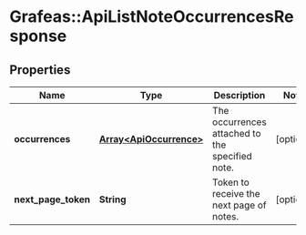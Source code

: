# Grafeas::ApiListNoteOccurrencesResponse

## Properties
Name | Type | Description | Notes
------------ | ------------- | ------------- | -------------
**occurrences** | [**Array&lt;ApiOccurrence&gt;**](ApiOccurrence.md) | The occurrences attached to the specified note. | [optional] 
**next_page_token** | **String** | Token to receive the next page of notes. | [optional] 


